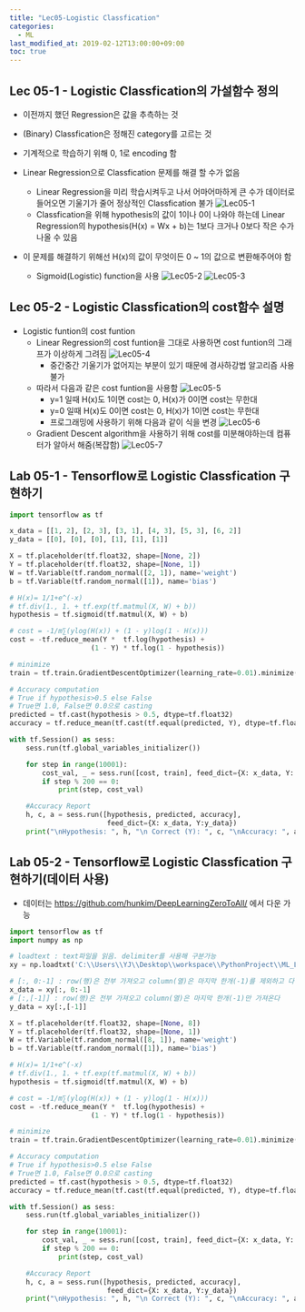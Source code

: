 ```yaml
---
title: "Lec05-Logistic Classfication"
categories:
  - ML
last_modified_at: 2019-02-12T13:00:00+09:00
toc: true
---
```


## Lec 05-1 - Logistic Classfication의 가설함수 정의

  - 이전까지 했던 Regression은 값을 추측하는 것
  - (Binary) Classfication은 정해진 category를 고르는 것
  - 기계적으로 학습하기 위해 0, 1로 encoding 함

  - Linear Regression으로 Classfication 문제를 해결 할 수가 없음
    - Linear Regression을 미리 학습시켜두고 나서 어마어마하게 큰 수가 데이터로 들어오면 기울기가 줄어 정상적인 Classfication 불가
    ![Lec05-1](/assets/image/Lec05-1.JPG)
    - Classfication을 위해 hypothesis의 값이 1이나 0이 나와야 하는데 Linear Regression의 hypothesis(H(x) = Wx + b)는 1보다 크거나 0보다 작은 수가 나올 수 있음

  - 이 문제를 해결하기 위해선 H(x)의 값이 무엇이든 0 ~ 1의 값으로 변환해주어야 함
    - Sigmoid(Logistic) function을 사용
    ![Lec05-2](/assets/image/Lec05-2.JPG)
    ![Lec05-3](/assets/image/Lec05-3.JPG)

## Lec 05-2 - Logistic Classfication의 cost함수 설명

  - Logistic funtion의 cost funtion
    - Linear Regression의 cost funtion을 그대로 사용하면 cost funtion의 그래프가 이상하게 그려짐
    ![Lec05-4](/assets/image/Lec05-4.JPG)
      - 중간중간 기울기가 없어지는 부분이 있기 때문에 경사하강법 알고리즘 사용 불가
    - 따라서 다음과 같은 cost funtion을 사용함
    ![Lec05-5](/assets/image/Lec05-5.JPG)
      - y=1 일때 H(x)도 1이면 cost는 0, H(x)가 0이면 cost는 무한대
      - y=0 일때 H(x)도 0이면 cost는 0, H(x)가 1이면 cost는 무한대
      - 프로그래밍에 사용하기 위해 다음과 같이 식을 변경
      ![Lec05-6](/assets/image/Lec05-6.JPG)
    - Gradient Descent algorithm을 사용하기 위해 cost를 미분해야하는데 컴퓨터가 알아서 해줌(복잡함)
    ![Lec05-7](/assets/image/Lec05-7.JPG)

## Lab 05-1 - Tensorflow로 Logistic Classfication 구현하기

  ```python
  import tensorflow as tf

  x_data = [[1, 2], [2, 3], [3, 1], [4, 3], [5, 3], [6, 2]]
  y_data = [[0], [0], [0], [1], [1], [1]]

  X = tf.placeholder(tf.float32, shape=[None, 2])
  Y = tf.placeholder(tf.float32, shape=[None, 1])
  W = tf.Variable(tf.random_normal([2, 1]), name='weight')
  b = tf.Variable(tf.random_normal([1]), name='bias')

  # H(x)= 1/1+e^(-x)
  # tf.div(1., 1. + tf.exp(tf.matmul(X, W) + b))
  hypothesis = tf.sigmoid(tf.matmul(X, W) + b)

  # cost = -1/m∑(ylog(H(x)) + (1 - y)log(1 - H(x)))
  cost = -tf.reduce_mean(Y *  tf.log(hypothesis) +
                      (1 - Y) * tf.log(1 - hypothesis))

  # minimize
  train = tf.train.GradientDescentOptimizer(learning_rate=0.01).minimize(cost)

  # Accuracy computation
  # True if hypothesis>0.5 else False
  # True면 1.0, False면 0.0으로 casting
  predicted = tf.cast(hypothesis > 0.5, dtype=tf.float32)
  accuracy = tf.reduce_mean(tf.cast(tf.equal(predicted, Y), dtype=tf.float32))

  with tf.Session() as sess:
      sess.run(tf.global_variables_initializer())

      for step in range(10001):
          cost_val, _ = sess.run([cost, train], feed_dict={X: x_data, Y: y_data})
          if step % 200 == 0:
              print(step, cost_val)

      #Accuracy Report
      h, c, a = sess.run([hypothesis, predicted, accuracy],
                          feed_dict={X: x_data, Y:y_data})
      print("\nHypothesis: ", h, "\n Correct (Y): ", c, "\nAccuracy: ", a)

  ```

## Lab 05-2 - Tensorflow로 Logistic Classfication 구현하기(데이터 사용)

  - 데이터는 https://github.com/hunkim/DeepLearningZeroToAll/ 에서 다운 가능

  ```python
  import tensorflow as tf
  import numpy as np

  # loadtext : text파일을 읽음. delimiter를 사용해 구분가능
  xy = np.loadtxt('C:\\Users\\YJ\\Desktop\\workspace\\PythonProject\\ML_Lec\\Lec05 - Tensorflow로 Logistic Classification 구현하기\\data-03-diabetes.csv', delimiter=',', dtype=np.float32)

  # [:, 0:-1] : row(행)은 전부 가져오고 column(열)은 마지막 한개(-1)를 제외하고 다 가져온다.
  x_data = xy[:, 0:-1]
  # [:,[-1]] : row(행)은 전부 가져오고 column(열)은 마지막 한개(-1)만 가져온다
  y_data = xy[:,[-1]]

  X = tf.placeholder(tf.float32, shape=[None, 8])
  Y = tf.placeholder(tf.float32, shape=[None, 1])
  W = tf.Variable(tf.random_normal([8, 1]), name='weight')
  b = tf.Variable(tf.random_normal([1]), name='bias')

  # H(x)= 1/1+e^(-x)
  # tf.div(1., 1. + tf.exp(tf.matmul(X, W) + b))
  hypothesis = tf.sigmoid(tf.matmul(X, W) + b)

  # cost = -1/m∑(ylog(H(x)) + (1 - y)log(1 - H(x)))
  cost = -tf.reduce_mean(Y *  tf.log(hypothesis) +
                      (1 - Y) * tf.log(1 - hypothesis))

  # minimize
  train = tf.train.GradientDescentOptimizer(learning_rate=0.01).minimize(cost)

  # Accuracy computation
  # True if hypothesis>0.5 else False
  # True면 1.0, False면 0.0으로 casting
  predicted = tf.cast(hypothesis > 0.5, dtype=tf.float32)
  accuracy = tf.reduce_mean(tf.cast(tf.equal(predicted, Y), dtype=tf.float32))

  with tf.Session() as sess:
      sess.run(tf.global_variables_initializer())

      for step in range(10001):
          cost_val, _ = sess.run([cost, train], feed_dict={X: x_data, Y: y_data})
          if step % 200 == 0:
              print(step, cost_val)

      #Accuracy Report
      h, c, a = sess.run([hypothesis, predicted, accuracy],
                          feed_dict={X: x_data, Y:y_data})
      print("\nHypothesis: ", h, "\n Correct (Y): ", c, "\nAccuracy: ", a)

  ```
